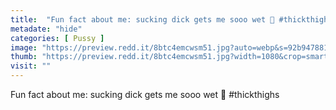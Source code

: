 ```yaml
---
title:  "Fun fact about me: sucking dick gets me sooo wet 🤤 #thickthighs"
metadate: "hide"
categories: [ Pussy ]
image: "https://preview.redd.it/8btc4emcwsm51.jpg?auto=webp&s=92b9478817d8aa0dd99bae2ebc3230396d7c3ef6"
thumb: "https://preview.redd.it/8btc4emcwsm51.jpg?width=1080&crop=smart&auto=webp&s=64145ee33239a8254bb18714f642911370ce63c1"
visit: ""
---
```

Fun fact about me: sucking dick gets me sooo wet 🤤 #thickthighs

